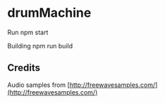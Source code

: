 # drumMachine

Run
    npm start

Building
    npm run build

## Credits
Audio samples from [http://freewavesamples.com/](http://freewavesamples.com/)
